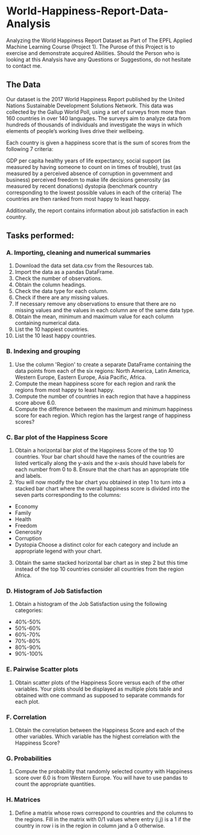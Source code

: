 # World-Happiness-Report-Data-Analysis
Analyzing the World Happiness Report Dataset as Part of The EPFL Applied Machine Learning Course (Project 1).
The Purose of this Project is to exercise and demonstrate acquired Abilities.
Should the Person who is looking at this Analysis have any Questions or Suggestions, do not hesitate to contact me.

## The Data
Our dataset is the 2017 World Happiness Report published by the United Nations Sustainable Development Solutions Network. This data was collected by the Gallup World Poll, using a set of surveys from more than 160 countries in over 140 languages. The surveys aim to analyze data from hundreds of thousands of individuals and investigate the ways in which elements of people’s working lives drive their wellbeing.

Each country is given a happiness score that is the sum of scores from the following 7 criteria:

GDP per capita
healthy years of life expectancy, social support (as measured by having someone to count on in times of trouble),
trust (as measured by a perceived absence of corruption in government and business)
perceived freedom to make life decisions
generosity (as measured by recent donations)
dystopia (benchmark country corresponding to the lowest possible values in each of the criteria)
The countries are then ranked from most happy to least happy.

Additionally, the report contains information about job satisfaction in each country.

## Tasks performed:

### A. Importing, cleaning and numerical summaries
1. Download the data set data.csv from the Resources tab.
2. Import the data as a pandas DataFrame.
3. Check the number of observations.
4. Obtain the column headings.
5. Check the data type for each column.
6. Check if there are any missing values.
7. If necessary remove any observations to ensure that there are no missing values and the values in each column are of the same data type.
8. Obtain the mean, minimum and maximum value for each column containing numerical data.
9. List the 10 happiest countries.
10. List the 10 least happy countries.

### B. Indexing and grouping 
1. Use the column 'Region' to create a separate DataFrame containing the data points from each of the six regions: North America, Latin America, Western Europe, Eastern Europe, Asia Pacific, Africa.
2. Compute the mean happiness score for each region and rank the regions from most happy to least happy.
3. Compute the number of countries in each region that have a happiness score above 6.0.
4. Compute the difference between the maximum and minimum happiness score for each region. Which region has the largest range of happiness scores?

### C. Bar plot of the Happiness Score
1. Obtain a horizontal bar plot of the Happiness Score of the top 10 countries. Your bar chart should have the names of the countries are listed vertically along the y-axis and the x-axis should have labels for each number from 
0 to 8. Ensure that the chart has an appropriate title and labels.
2. You will now modify the bar chart you obtained in step 1 to turn into a stacked bar chart where the overall happiness score is divided into the seven parts corresponding to the columns:
- Economy
- Family
- Health
- Freedom
- Generosity
- Corruption
- Dystopia Choose a distinct color for each category and include an appropriate legend with your chart.
3. Obtain the same stacked horizontal bar chart as in step 2 but this time instead of the top 10 countries consider all countries from the region Africa.

### D. Histogram of Job Satisfaction
1. Obtain a histogram of the Job Satisfaction using the following categories:
- 40%-50%
- 50%-60%
- 60%-70%
- 70%-80%
- 80%-90%
- 90%-100%

### E. Pairwise Scatter plots
1. Obtain scatter plots of the Happiness Score versus each of the other variables. Your plots should be displayed as multiple plots table and obtained with one command as supposed to separate commands for each plot.

### F. Correlation
1. Obtain the correlation between the Happiness Score and each of the other variables. Which variable has the highest correlation with the Happiness Score?

### G. Probabilities
1. Compute the probability that randomly selected country with Happiness score over 6.0 is from Western Europe. You will have to use pandas to count the appropriate quantities.

### H. Matrices
1. Define a matrix whose rows correspond to countries and the columns to the regions. Fill in the matrix with 
0/1 values where entry (i,j) is a 1 if the country in row i
is in the region in column jand a 0 otherwise.
